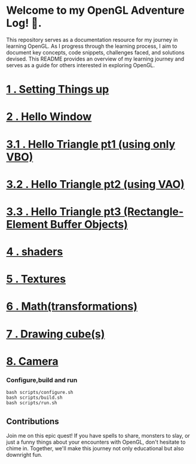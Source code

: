 



# Welcome to my OpenGL Adventure Log! 🚀.

This repository serves as a documentation resource for my journey in learning OpenGL. As I progress through the learning process, I aim to document key concepts, code snippets, challenges faced, and solutions devised. This README provides an overview of my learning journey and serves as a guide for others interested in exploring OpenGL.

# [1 . Setting Things up](docs/setting_things_up.md)
# [2 . Hello Window](docs/2.%20Hello_Window.md)
# [3.1 . Hello Triangle pt1 (using only VBO)](docs/3.1%20Hello_triangle_pt1.md)
# [3.2 . Hello Triangle pt2 (using VAO)](docs/3.2%20Hello_trinagle_pt2.md)
# [3.3 . Hello Triangle pt3 (Rectangle-Element Buffer Objects)](docs/3.3%20Hello_Triangle_pt3.md)
# [4 . shaders](docs/4.%20Shaders%20and%20more.md)
# [5 . Textures](docs/5.%20Textures.md)
# [6 . Math(transformations)](docs/6.%20Math%20(Transformations).md)
# [7 . Drawing cube(s)](docs/7.%20Drawing%20cube(s).md)
# [8. Camera](docs/8.%20camera.md)


### Configure,build and run
```
bash scripts/configure.sh 
bash scripts/build.sh 
bash scripts/run.sh 
```
## Contributions

Join me on this epic quest! If you have spells to share, monsters to slay, or just a funny things about your encounters with OpenGL, don't hesitate to chime in. Together, we'll make this journey not only educational but also downright fun.

